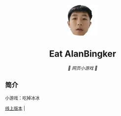 <p align="center">
  <a href="https://xingye.me/game/eatkano"><img src="https://github.com/arcxingye/EatKano/blob/main/static/image/ClickBefore.png?raw=true" width="100" height="100" alt="EatKano"></a>
</p>
<div align="center">

# Eat AlanBingker

_🧊 网页小游戏 🥛_

</div>


## 简介

小游戏：吃掉冰冰

[线上版本](https://wantpeach77112.github.io/EatKano/)
|
